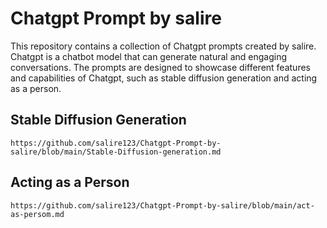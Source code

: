 # Chatgpt Prompt by salire

This repository contains a collection of Chatgpt prompts created by salire. Chatgpt is a chatbot model that can generate natural and engaging conversations. The prompts are designed to showcase different features and capabilities of Chatgpt, such as stable diffusion generation and acting as a person. 

## Stable Diffusion Generation

    https://github.com/salire123/Chatgpt-Prompt-by-salire/blob/main/Stable-Diffusion-generation.md

## Acting as a Person

    https://github.com/salire123/Chatgpt-Prompt-by-salire/blob/main/act-as-persom.md